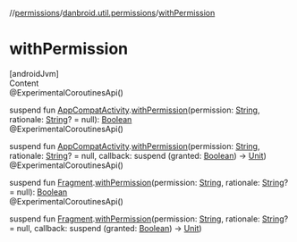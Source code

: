//[permissions](../../index.md)/[danbroid.util.permissions](index.md)/[withPermission](with-permission.md)



# withPermission  
[androidJvm]  
Content  
@ExperimentalCoroutinesApi()  
  
suspend fun [AppCompatActivity](https://developer.android.com/reference/kotlin/androidx/appcompat/app/AppCompatActivity.html).[withPermission](with-permission.md)(permission: [String](https://kotlinlang.org/api/latest/jvm/stdlib/kotlin/-string/index.html), rationale: [String](https://kotlinlang.org/api/latest/jvm/stdlib/kotlin/-string/index.html)? = null): [Boolean](https://kotlinlang.org/api/latest/jvm/stdlib/kotlin/-boolean/index.html)  
@ExperimentalCoroutinesApi()  
  
suspend fun [AppCompatActivity](https://developer.android.com/reference/kotlin/androidx/appcompat/app/AppCompatActivity.html).[withPermission](with-permission.md)(permission: [String](https://kotlinlang.org/api/latest/jvm/stdlib/kotlin/-string/index.html), rationale: [String](https://kotlinlang.org/api/latest/jvm/stdlib/kotlin/-string/index.html)? = null, callback: suspend (granted: [Boolean](https://kotlinlang.org/api/latest/jvm/stdlib/kotlin/-boolean/index.html)) -> [Unit](https://kotlinlang.org/api/latest/jvm/stdlib/kotlin/-unit/index.html))  
@ExperimentalCoroutinesApi()  
  
suspend fun [Fragment](https://developer.android.com/reference/kotlin/androidx/fragment/app/Fragment.html).[withPermission](with-permission.md)(permission: [String](https://kotlinlang.org/api/latest/jvm/stdlib/kotlin/-string/index.html), rationale: [String](https://kotlinlang.org/api/latest/jvm/stdlib/kotlin/-string/index.html)? = null): [Boolean](https://kotlinlang.org/api/latest/jvm/stdlib/kotlin/-boolean/index.html)  
@ExperimentalCoroutinesApi()  
  
suspend fun [Fragment](https://developer.android.com/reference/kotlin/androidx/fragment/app/Fragment.html).[withPermission](with-permission.md)(permission: [String](https://kotlinlang.org/api/latest/jvm/stdlib/kotlin/-string/index.html), rationale: [String](https://kotlinlang.org/api/latest/jvm/stdlib/kotlin/-string/index.html)? = null, callback: suspend (granted: [Boolean](https://kotlinlang.org/api/latest/jvm/stdlib/kotlin/-boolean/index.html)) -> [Unit](https://kotlinlang.org/api/latest/jvm/stdlib/kotlin/-unit/index.html))  



